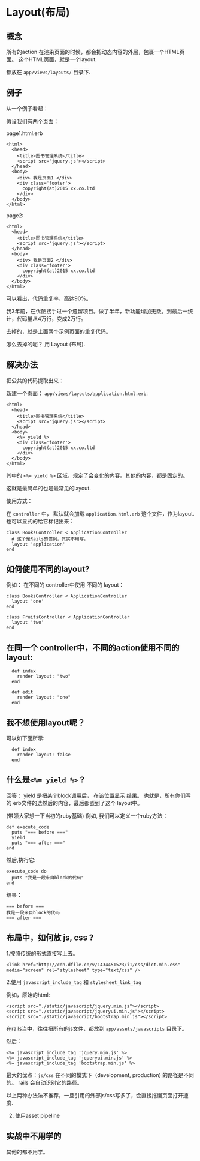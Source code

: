 # Layout(布局)

## 概念

所有的action 在渲染页面的时候，都会把动态内容的外层，包裹一个HTML页面。
这个HTML页面，就是一个layout.

都放在 `app/views/layouts/` 目录下.

## 例子

从一个例子看起：

假设我们有两个页面：

page1.html.erb

```
<html>
  <head>
    <title>图书管理系统</title>
    <script src='jquery.js'></script>
  </head>
  <body>
    <div> 我是页面1 </div>
    <div class='footer'>
      copyright(at)2015 xx.co.ltd
    </div>
  </body>
</html>
```

page2:

```
<html>
  <head>
    <title>图书管理系统</title>
    <script src='jquery.js'></script>
  </head>
  <body>
    <div> 我是页面2 </div>
    <div class='footer'>
      copyright(at)2015 xx.co.ltd
    </div>
  </body>
</html>
```

可以看出，代码重复率，高达90%。

我3年前，在优酷接手过一个遗留项目。做了半年，新功能增加无数。到最后一统计，代码量从4万行，变成2万行。

去掉的，就是上面两个示例页面的重复代码。

怎么去掉的呢？ 用 Layout (布局).

## 解决办法

把公共的代码提取出来：

新建一个页面： `app/views/layouts/application.html.erb`:

```
<html>
  <head>
    <title>图书管理系统</title>
    <script src='jquery.js'></script>
  </head>
  <body>
    <%= yield %>
    <div class='footer'>
      copyright(at)2015 xx.co.ltd
    </div>
  </body>
</html>
```

其中的 `<%= yield %>` 区域，规定了会变化的内容。其他的内容，都是固定的。

这就是最简单的也是最常见的layout.

使用方式：

在 `controller` 中， 默认就会加载  `application.html.erb` 这个文件，作为layout.
也可以显式的给它标记出来：

```
class BooksController < ApplicationController
  # 这个是Rails的惯例，其实不用写。
  layout 'application'
end
```

## 如何使用不同的layout?

例如：  在不同的 controller中使用 不同的 layout：

```
class BooksController < ApplicationController
  layout 'one'
end

class FruitsController < ApplicationController
  layout 'two'
end
```


## 在同一个 controller中，不同的action使用不同的layout:


```
  def index
    render layout: "two"
  end

  def edit
    render layout: "one"
  end
```

## 我不想使用layout呢？

可以如下面所示:

```
  def index
    render layout: false
  end
```


## 什么是`<%= yield %>` ?

回答： yield 是把某个block调用后， 在该位置显示 结果。
也就是，所有你们写的 erb文件的选然后的内容，最后都嵌到了这个 layout中。

(带领大家想一下当初的ruby基础)
例如, 我们可以定义一个ruby方法：

```
def execute_code
  puts "=== before ==="
  yield
  puts "=== after ==="
end
```
然后,执行它:

```
execute_code do
  puts "我是一段来自block的代码"
end
```

结果：

```
=== before ===
我是一段来自block的代码
=== after ===
```

## 布局中，如何放 js, css ?

1.按照传统的形式直接写上去。
```
<link href="http://cdn.dfile.cn/v/1434451523/i1/css/dict.min.css" media="screen" rel="stylesheet" type="text/css" />
```

2.使用 `javascript_include_tag` 和 `stylesheet_link_tag`

例如，原始的html:
```
<script src="./static/javascript/jquery.min.js"></script>
<script src="./static/javascript/jqueryui.min.js"></script>
<script src="./static/javascript/bootstrap.min.js"></script>
```

在rails当中，往往把所有的js文件，都放到 `app/assets/javascripts` 目录下。

然后：
```
<%= javascript_include_tag 'jquery.min.js' %>
<%= javascript_include_tag 'jqueryui.min.js' %>
<%= javascript_include_tag 'bootstrap.min.js' %>
```

最大的优点：`js/css` 在不同的模式下（development, production) 的路径是不同的。
rails 会自动识别它的路径。

以上两种办法法不推荐，一旦引用的外部js/css写多了，会直接拖慢页面打开速度.

2. 使用asset pipeline

## 实战中不用学的

其他的都不用学。

